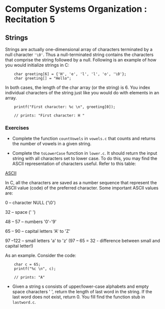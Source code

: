 # Computer Systems Organization : Recitation 5

## Strings

Strings are actually one-dimensional array of characters terminated by a null character `'\0'`. Thus a null-terminated string contains the characters that comprise the string followed by a null. Following is an example of how you would initialize strings in C:

```
	char greeting[6] = {'H', 'e', 'l', 'l', 'o', '\0'};
	char greeting[] = "Hello";
```
In both cases, the length of the char array (or the string) is 6. You index individual characters of the string just like you would do with elements in an array.

```
	printf("First character: %c \n", greeting[0]);

	// prints: "First character: H "
```

### Exercises

* Complete the function `countVowels` in `vowels.c` that counts and returns the number of vowels in a given string.

* Complete the `toLowerCase` function in `lower.c`. It should return the input string with all characters set to lower case. To do this, you may find the ASCII representation of characters useful. Refer to this table:	

[ASCII](http://www.asciitable.com/)

In C, all the characters are saved as a number sequence that represent the ASCII value (code) of the preferred character. Some important ASCII values are:

0 – character NULL ('\0')

32 – space (' ')

48 – 57 – numbers '0'-'9'

65 – 90 – capital letters 'A' to 'Z'

97 –122 – small letters 'a' to 'z' (97 – 65 = 32 - difference between small and capital letter!)

As an example. Consider the code:

```
	char c = 65;
	printf("%c \n", c);

	// prints: "A"
```

* Given a string s consists of upper/lower-case alphabets and empty space characters ' ', return the length of last word in the string. If the last word does not exist, return 0. You fill find the function stub in `lastword.c`.
